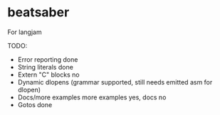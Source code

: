 # beatsaber
For langjam

TODO:

- Error reporting done
- String literals done
- Extern "C" blocks no
- Dynamic dlopens (grammar supported, still needs emitted asm for dlopen)
- Docs/more examples more examples yes, docs no
- Gotos done
